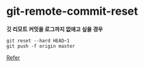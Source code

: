 # git-remote-commit-reset
**깃 리모트 커밋을 로그까지 없애고 싶을 경우**

```
git reset --hard HEAD~1
git push -f origin master
```

[Refer](https://jupiny.com/2019/03/19/revert-commits-in-remote-repository/)
